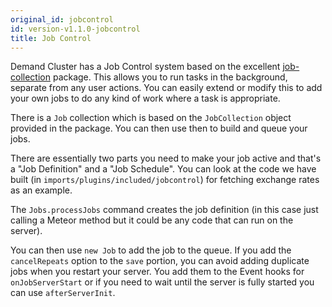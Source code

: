 ```yaml
---
original_id: jobcontrol
id: version-v1.1.0-jobcontrol
title: Job Control
---
```

    
Demand Cluster has a Job Control system based on the excellent [job-collection](https://atmospherejs.com/vsivsi/job-collection) package. This allows you to run tasks in the background, separate from any user actions. You can easily extend or modify this to add your own jobs to do any kind of work where a task is appropriate.

There is a `Job` collection which is based on the `JobCollection` object provided in the package. You can then use then to build and queue your jobs.

There are essentially two parts you need to make your job active and that's a "Job Definition" and a "Job Schedule". You can look at the code we have built (in `imports/plugins/included/jobcontrol`) for fetching exchange rates as an example.

The `Jobs.processJobs` command creates the job definition (in this case just calling a Meteor method but it could be any code that can run on the server).

You can then use `new Job` to add the job to the queue. If you add the `cancelRepeats` option to the `save` portion, you can avoid adding duplicate jobs when you restart your server. You add them to the Event hooks for `onJobServerStart` or if you need to wait until the server is fully started you can use `afterServerInit`.

